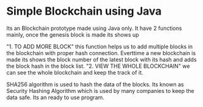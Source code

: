 # Simple Blockchain using Java

Its an Blockchain prototype made using Java only. It have 2 functions mainly, once the genesis block is made its shows up 

"1. TO ADD MORE BLOCK" this function helps us to add multiple blocks in the blockchain with proper hash connection. Everttime a new blockchain is made its shows the block number of the latest block with its hash and adds the block hash in the block list.
"2. VIEW THE WHOLE BLOCKCHAIN" we can see the whole blockchain and keep the track of it.

SHA256 algorithm is used to hash the data of the blocks. Its known as Security Hashing Algorithm which is used by many companies to keep the data safe.
Its an ready to use program.
